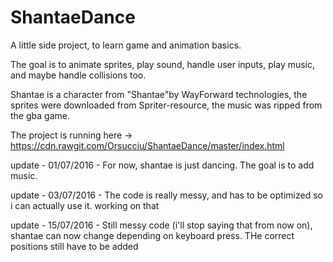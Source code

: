 # ShantaeDance
A little side project, to learn game and animation basics.

The goal is to animate sprites, play sound, handle user inputs, play music, and maybe handle collisions too.

Shantae is a character from "Shantae"by WayForward technologies, the sprites were downloaded from Spriter-resource, the music was ripped 
from the gba game.

The project is running here -> https://cdn.rawgit.com/Orsucciu/ShantaeDance/master/index.html

update - 01/07/2016 -
For now, shantae is just dancing. The goal is to add music.

update - 03/07/2016 -
The code is really messy, and has to be optimized so i can actually use it. working on that

update - 15/07/2016 -
Still messy code (i'll stop saying that from now on), shantae can now change depending on keyboard press. THe correct positions still have to be added 

